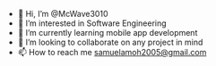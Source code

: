 - 👋 Hi, I’m @McWave3010
- 👀 I’m interested in Software Engineering
- 🌱 I’m currently learning mobile app development
- 💞️ I’m looking to collaborate on any project in mind
- 📫 How to reach me samuelamoh2005@gmail.com

<!---
McWave3010/McWave3010 is a ✨ special ✨ repository because its `README.md` (this file) appears on your GitHub profile.
You can click the Preview link to take a look at your changes.
--->
